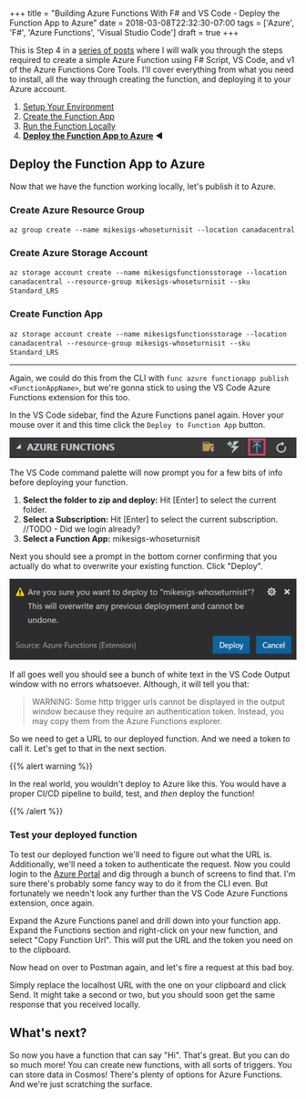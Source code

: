 +++
title = "Building Azure Functions With F# and VS Code - Deploy the Function App to Azure"
date = 2018-03-08T22:32:30-07:00
tags = ['Azure', 'F#', 'Azure Functions', 'Visual Studio Code']
draft = true
+++

This is Step 4 in a [series of posts](../toc) where I will walk you through the steps required to create a simple Azure Function using F# Script, VS Code, and v1 of the Azure Functions Core Tools.
I'll cover everything from what you need to install, all the way through creating the function, and deploying it to your Azure account.

1. [Setup Your Environment](../1-setup)
2. [Create the Function App](../2-create-function-app)
3. [Run the Function Locally](../3-running-locally)
4. **[Deploy the Function App to Azure](../4-deploy-to-azure)** :arrow_backward:

## Deploy the Function App to Azure

Now that we have the function working locally, let's publish it to Azure.

### Create Azure Resource Group

```shell
az group create --name mikesigs-whoseturnisit --location canadacentral
```

### Create Azure Storage Account

```shell
az storage account create --name mikesigsfunctionsstorage --location canadacentral --resource-group mikesigs-whoseturnisit --sku Standard_LRS
```

### Create Function App

```shell
az storage account create --name mikesigsfunctionsstorage --location canadacentral --resource-group mikesigs-whoseturnisit --sku Standard_LRS
```

---

Again, we could do this from the CLI with `func azure functionapp publish <FunctionAppName>`, but we're gonna stick to using the VS Code Azure Functions extension for this too.

In the VS Code sidebar, find the Azure Functions panel again. Hover your mouse over it and this time click the `Deploy to Function App` button.

![VS Code Deploy to Function App Button](img/vscode-deploy-to-function-app-button.png)

The VS Code command palette will now prompt you for a few bits of info before deploying your function.

1. **Select the folder to zip and deploy:** Hit [Enter] to select the current folder.
2. **Select a Subscription:** Hit [Enter] to select the current subscription. //TODO - Did we login already?
3. **Select a Function App:** mikesigs-whoseturnisit

Next you should see a prompt in the bottom corner confirming that you actually do what to overwrite your existing function. Click "Deploy".

![Are you sure you want to deploy prompt](img/are-you-sure-you-want-to-deploy-prompt.png)

If all goes well you should see a bunch of white text in the VS Code Output window with no errors whatsoever. Although, it will tell you that:

> WARNING: Some http trigger urls cannot be displayed in the output window because they require an authentication token. Instead, you may copy them from the Azure Functions explorer.

So we need to get a URL to our deployed function. And we need a token to call it. Let's get to that in the next section.

{{% alert warning %}}

In the real world, you wouldn't deploy to Azure like this. You would have a proper CI/CD pipeline to build, test, and _then_ deploy the function!

{{% /alert %}}

### Test your deployed function

To test our deployed function we'll need to figure out what the URL is. Additionally, we'll need a token to authenticate the request. Now you could login to the [Azure Portal](https://portal.azure.com) and dig through a bunch of screens to find that. I'm sure there's probably some fancy way to do it from the CLI even. But fortunately we needn't look any further than the VS Code Azure Functions extension, once again. 

Expand the Azure Functions panel and drill down into your function app. Expand the Functions section and right-click on your new function, and select "Copy Function Url". This will put the URL and the token you need on to the clipboard.

Now head on over to Postman again, and let's fire a request at this bad boy.

Simply replace the localhost URL with the one on your clipboard and click Send. It might take a second or two, but you should soon get the same response that you received locally.

## What's next?

So now you have a function that can say "Hi". That's great. But you can do so much more! You can create new functions, with all sorts of triggers. You can store data in Cosmos! There's plenty of options for Azure Functions. And we're just scratching the surface. 